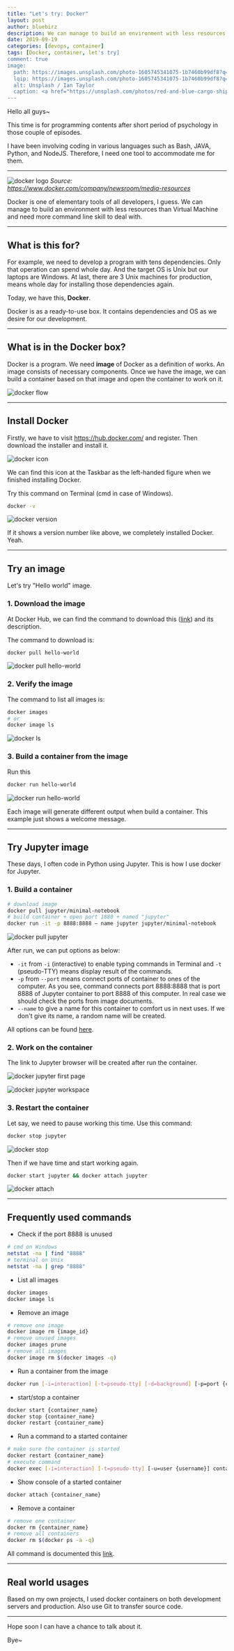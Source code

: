 ```yaml
---
title: "Let's try: Docker"
layout: post
author: bluebirz
description: We can manage to build an environment with less resources than Virtual Machine.
date: 2019-09-19
categories: [devops, container]
tags: [Docker, container, let's try]
comment: true
image: 
  path: https://images.unsplash.com/photo-1605745341075-1b7460b99df8?q=80&w=2070&auto=format&fit=crop&ixlib=rb-4.0.3&ixid=M3wxMjA3fDB8MHxwaG90by1wYWdlfHx8fGVufDB8fHx8fA%3D%3D
  lqip: https://images.unsplash.com/photo-1605745341075-1b7460b99df8?q=10&w=2070&auto=format&fit=crop&ixlib=rb-4.0.3&ixid=M3wxMjA3fDB8MHxwaG90by1wYWdlfHx8fGVufDB8fHx8fA%3D%3D
  alt: Unsplash / Ian Taylor
  caption: <a href="https://unsplash.com/photos/red-and-blue-cargo-ship-on-sea-during-daytime-HjBOmBPbi9k">Unsplash / Ian Taylor</a>
---
```


Hello all guys~

This time is for programming contents after short period of psychology in those couple of episodes.

I have been involving coding in various languages such as Bash, JAVA, Python, and NodeJS. Therefore, I need one tool to accommodate me for them.

---

![docker logo](https://bluebirzdotnet.s3.ap-southeast-1.amazonaws.com/try-docker/horizontal-logo-monochromatic-white.png)
*Source: <https://www.docker.com/company/newsroom/media-resources>*

Docker is one of elementary tools of all developers, I guess. We can manage to build an environment with less resources than Virtual Machine and need more command line skill to deal with.

---

## What is this for?

For example, we need to develop a program with tens dependencies. Only that operation can spend whole day. And the target OS is Unix but our laptops are Windows. At last, there are 3 Unix machines for production, means whole day for installing those dependencies again.

Today, we have this, **Docker**.

Docker is as a ready-to-use box. It contains dependencies and OS as we desire for our development.

---

## What is in the Docker box?

Docker is a program. We need **image** of Docker as a definition of works. An image consists of necessary components. Once we have the image, we can build a container based on that image and open the container to work on it.

![docker flow](https://bluebirzdotnet.s3.ap-southeast-1.amazonaws.com/try-docker/docker01.png)

---

## Install Docker

Firstly, we have to visit <https://hub.docker.com/> and register. Then download the installer and install it.

![docker icon](https://bluebirzdotnet.s3.ap-southeast-1.amazonaws.com/try-docker/Screen-Shot-2562-09-15-at-21.23.59.png)

We can find this icon at the Taskbar as the left-handed figure when we finished installing Docker.

Try this command on Terminal (cmd in case of Windows).

```sh
docker -v
```

![docker version](https://bluebirzdotnet.s3.ap-southeast-1.amazonaws.com/try-docker/Screen-Shot-2562-09-15-at-21.40.54.png)

If it shows a version number like above, we completely installed Docker. Yeah.

---

## Try an image

Let's try "Hello world" image.

### 1. Download the image

At Docker Hub, we can find the command to download this ([link](https://hub.docker.com/_/hello-world)) and its description.

The command to download is:

```sh
docker pull hello-world
```

![docker pull hello-world](https://bluebirzdotnet.s3.ap-southeast-1.amazonaws.com/try-docker/Screen-Shot-2562-09-15-at-22.10.16.png)

### 2. Verify the image

The command to list all images is:

```sh
docker images
# or
docker image ls
```

![docker ls](https://bluebirzdotnet.s3.ap-southeast-1.amazonaws.com/try-docker/Screen-Shot-2562-09-15-at-22.15.46.png)

### 3. Build a container from the image

Run this

```sh
docker run hello-world
```

![docker run hello-world](https://bluebirzdotnet.s3.ap-southeast-1.amazonaws.com/try-docker/Screen-Shot-2562-09-15-at-22.24.19.png)

Each image will generate different output when build a container. This example just shows a welcome message.

---

## Try Jupyter image

These days, I often code in Python using Jupyter. This is how I use docker for Jupyter.

### 1. Build a container

```sh
# download image
docker pull jupyter/minimal-notebook
# build container + open port 1880 + named "jupyter"
docker run -it -p 8888:8888 – name jupyter jupyter/minimal-notebook
```

![docker pull jupyter](https://bluebirzdotnet.s3.ap-southeast-1.amazonaws.com/try-docker/Screen-Shot-2562-09-15-at-23.01.15.png)

After run, we can put options as below:

- `-it` from `-i` (interactive) to enable typing commands in Terminal and `-t` (pseudo-TTY) means display result of the commands.
- `-p` from `--port` means connect ports of container to ones of the computer. As you see, command connects port 8888:8888 that is port 8888 of Jupyter container to port 8888 of this computer. In real case we should check the ports from image documents.
- `--name` to give a name for this container to comfort us in next uses. If we don't give its name, a random name will be created.

All options can be found [here](https://docs.docker.com/engine/reference/run/).

### 2. Work on the container

The link to Jupyter browser will be created after run the container.

![docker jupyter first page](https://bluebirzdotnet.s3.ap-southeast-1.amazonaws.com/try-docker/Screen-Shot-2562-09-15-at-23.03.55.png)

![docker jupyter workspace](https://bluebirzdotnet.s3.ap-southeast-1.amazonaws.com/try-docker/Screen-Shot-2562-09-15-at-23.05.16.png)

### 3. Restart the container

Let say, we need to pause working this time. Use this command:

```sh
docker stop jupyter
```

![docker stop](https://bluebirzdotnet.s3.ap-southeast-1.amazonaws.com/try-docker/Screen-Shot-2562-09-17-at-20.14.20.png)

Then if we have time and start working again.

```sh
docker start jupyter && docker attach jupyter
```

![docker attach](https://bluebirzdotnet.s3.ap-southeast-1.amazonaws.com/try-docker/Screen-Shot-2562-09-17-at-20.17.19.png)

---

## Frequently used commands

- Check if the port 8888 is unused

```sh
# cmd on Windows
netstat -na | find "8888"
# terminal on Unix
netstat -na | grep "8888"
```

- List all images

```sh
docker images
docker image ls
```

- Remove an image

```sh
# remove one image
docker image rm {image_id}
# remove unused images
docker images prune
# remove all images
docker image rm $(docker images -q)
```

- Run a container from the image

```sh
docker run [-i=interaction] [-t=pseudo-tty] [-d=background] [-p=port {container_port}:{host_port}] [--name {name}] [-v=mount_volume {host_path}:{container_path}] [--link=connect_containers {container_name_or_id}:{link_alias} image [entry_point]
```

- start/stop a container

```sh
docker start {container_name}
docker stop {container_name}
docker restart {container_name}
```

- Run a command to a started container

```sh
# make sure the container is started
docker restart {container_name}
# execute command
docker exec [-i=interaction] [-t=pseudo-tty] [-u=user {username}] container_name {entry_point}
```

- Show console of a started container

```sh
docker attach {container_name}
```

- Remove a container

```sh
# remove one container
docker rm {container_name}
# remove all containers
docker rm $(docker ps -a -q)
```

All command is documented this [link](https://docs.docker.com/engine/reference/run/).

---

## Real world usages

Based on my own projects, I used docker containers on both development servers and production. Also use Git to transfer source code.

---

Hope soon I can have a chance to talk about it.

Bye~
